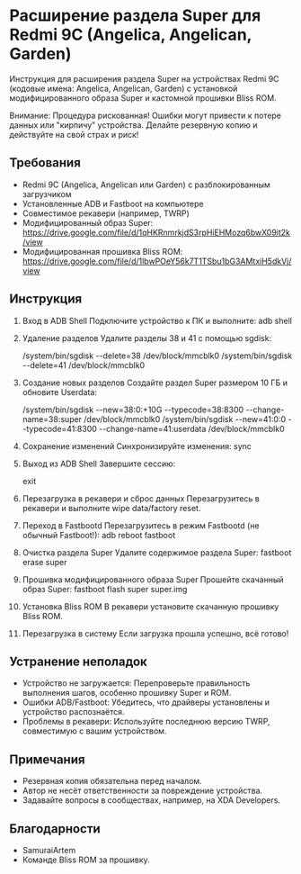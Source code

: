# Расширение раздела Super для Redmi 9C (Angelica, Angelican, Garden)

Инструкция для расширения раздела Super на устройствах Redmi 9C (кодовые имена: Angelica, Angelican, Garden) с установкой модифицированного образа Super и кастомной прошивки Bliss ROM.

Внимание: Процедура рискованная! Ошибки могут привести к потере данных или "кирпичу" устройства. Делайте резервную копию и действуйте на свой страх и риск!

## Требования
- Redmi 9C (Angelica, Angelican или Garden) с разблокированным загрузчиком
- Установленные ADB и Fastboot на компьютере
- Совместимое рекавери (например, TWRP)
- Модифицированный образ Super: https://drive.google.com/file/d/1qHKRnmrkjdS3rpHiEHMozq6bwX09it2k/view
- Модифицированная прошивка Bliss ROM: https://drive.google.com/file/d/1lbwPOeY56k7T1TSbu1bG3AMtxiH5dkVj/view

## Инструкция

1. Вход в ADB Shell
   Подключите устройство к ПК и выполните:
   adb shell

2. Удаление разделов
   Удалите разделы 38 и 41 с помощью sgdisk:
   
   /system/bin/sgdisk --delete=38 /dev/block/mmcblk0
   /system/bin/sgdisk --delete=41 /dev/block/mmcblk0

4. Создание новых разделов
   Создайте раздел Super размером 10 ГБ и обновите Userdata:
   
   /system/bin/sgdisk --new=38:0:+10G --typecode=38:8300 --change-name=38:super /dev/block/mmcblk0
   /system/bin/sgdisk --new=41:0:0 --typecode=41:8300 --change-name=41:userdata /dev/block/mmcblk0

6. Сохранение изменений
   Синхронизируйте изменения:
   sync

7. Выход из ADB Shell
   Завершите сессию:
   
   exit

9. Перезагрузка в рекавери и сброс данных
   Перезагрузитесь в рекавери и выполните wipe data/factory reset.

10. Переход в Fastbootd
   Перезагрузитесь в режим Fastbootd (не обычный Fastboot!):
   adb reboot fastboot

11. Очистка раздела Super
   Удалите содержимое раздела Super:
   fastboot erase super

12. Прошивка модифицированного образа Super
   Прошейте скачанный образ Super:
   fastboot flash super super.img

13. Установка Bliss ROM
    В рекавери установите скачанную прошивку Bliss ROM.

14. Перезагрузка в систему
    Если загрузка прошла успешно, всё готово!

## Устранение неполадок
- Устройство не загружается: Перепроверьте правильность выполнения шагов, особенно прошивку Super и ROM.
- Ошибки ADB/Fastboot: Убедитесь, что драйверы установлены и устройство распознаётся.
- Проблемы в рекавери: Используйте последнюю версию TWRP, совместимую с вашим устройством.

## Примечания
- Резервная копия обязательна перед началом.
- Автор не несёт ответственности за повреждение устройства.
- Задавайте вопросы в сообществах, например, на XDA Developers.

## Благодарности
- SamuraiArtem 
- Команде Bliss ROM за прошивку.
